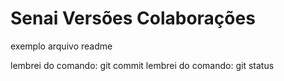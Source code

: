 # Senai Versões Colaborações
exemplo arquivo readme

lembrei do comando: git commit
lembrei do comando: git status
